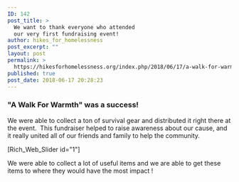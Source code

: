 ```yaml
---
ID: 142
post_title: >
  We want to thank everyone who attended
  our very first fundraising event!
author: hikes_for_homelessness
post_excerpt: ""
layout: post
permalink: >
  https://hikesforhomelessness.org/index.php/2018/06/17/a-walk-for-warmth-was-a-success/
published: true
post_date: 2018-06-17 20:28:23
---
```

<h3>"A Walk For Warmth" was a success!</h3>
We were able to collect a ton of survival gear and distributed it right there at the event.  This fundraiser helped to raise awareness about our cause, and it really united all of our friends and family to help the community.

[Rich_Web_Slider id="1"]

We were able to collect a lot of useful items and we are able to get these items to where they would have the most impact !